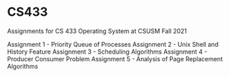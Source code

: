 # CS433

Assignments for CS 433 Operating System at CSUSM Fall 2021


Assignment 1 - Priority Queue of Processes
Assignment 2 - Unix Shell and History Feature
Assignment 3 - Scheduling Algorithms
Assignment 4 - Producer Consumer Problem
Assignment 5 - Analysis of Page Replacement Algorithms
